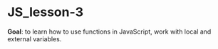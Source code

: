 # JS_lesson-3
**Goal**:  to learn how to use functions in JavaScript, work with local and external variables.
